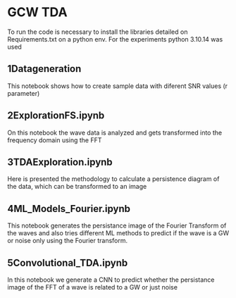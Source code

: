 # GCW TDA

To run the code is necessary to install the libraries detailed on Requirements.txt on a python env. For
the experiments python 3.10.14 was used

## 1Datageneration
This notebook shows how to create sample data with diferent SNR values (r parameter)

## 2ExplorationFS.ipynb

On this notebook the wave data is analyzed and gets transformed into the frequency domain using the FFT

## 3TDAExploration.ipynb

Here is presented the methodology to calculate a persistence diagram of the data, which can be transformed to an image

## 4ML_Models_Fourier.ipynb

This notebook generates the persistance image of the Fourier Transform of the waves and also tries different ML methods to predict if the wave is a GW or noise only using the Fourier transform.

## 5Convolutional_TDA.ipynb

In this notebook we generate a CNN to predict whether the persistance image of the FFT of a wave is related to a GW or just noise